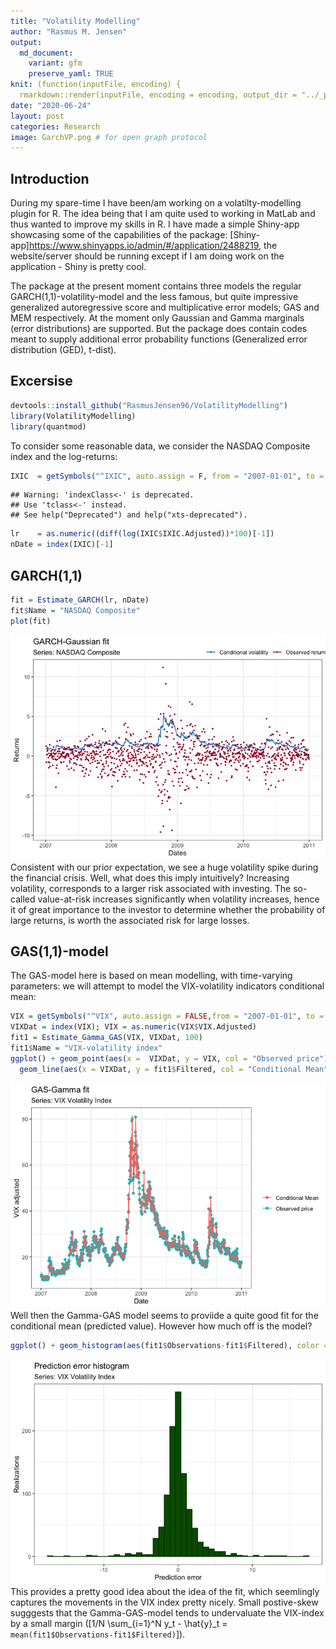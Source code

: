 ```yaml
---
title: "Volatility Modelling"
author: "Rasmus M. Jensen"
output:
  md_document:
    variant: gfm
    preserve_yaml: TRUE
knit: (function(inputFile, encoding) {
  rmarkdown::render(inputFile, encoding = encoding, output_dir = "../_posts") })
date: "2020-06-24"
layout: post
categories: Research
image: GarchVP.png # for open graph protocol
---
```


## Introduction

During my spare-time I have been/am working on a volatilty-modelling
plugin for R. The idea being that I am quite used to working in MatLab
and thus wanted to improve my skills in R. I have made a simple
Shiny-app showcasing some of the capabilities of the package:
\[Shiny-app\]<https://www.shinyapps.io/admin/#/application/2488219>, the
website/server should be running except if I am doing work on the
application - Shiny is pretty cool.

The package at the present moment contains three models the regular
GARCH(1,1)-volatility-model and the less famous, but quite impressive
generalized autoregressive score and multiplicative error models; GAS
and MEM respectively. At the moment only Gaussian and Gamma marginals
(error distributions) are supported. But the package does contain codes
meant to supply additional error probability functions (Generalized
error distribution (GED), t-dist).

## Excersise

``` r
devtools::install_github("RasmusJensen96/VolatilityModelling")
library(VolatilityModelling)
library(quantmod)
```

To consider some reasonable data, we consider the NASDAQ Composite index
and the
log-returns:

``` r
IXIC  = getSymbols("^IXIC", auto.assign = F, from = "2007-01-01", to = "2011-01-01")
```

    ## Warning: 'indexClass<-' is deprecated.
    ## Use 'tclass<-' instead.
    ## See help("Deprecated") and help("xts-deprecated").

``` r
lr    = as.numeric((diff(log(IXIC$IXIC.Adjusted))*100)[-1])
nDate = index(IXIC)[-1]
```

## GARCH(1,1)

``` r
fit = Estimate_GARCH(lr, nDate)
fit$Name = "NASDAQ Composite"
plot(fit)
```

![](../assets/img/GARCHVM.png)<!-- -->
Consistent with our prior expectation, we see a huge volatility spike
during the financial crisis. Well, what does this imply intuitively?
Increasing volatility, corresponds to a larger risk associated with
investing. The so-called value-at-risk increases significantly when
volatility increases, hence it of great importance to the investor to
determine whether the probability of large returns, is worth the
associated risk for large losses.

## GAS(1,1)-model

The GAS-model here is based on mean modelling, with time-varying
parameters: we will attempt to model the VIX-volatility indicators
conditional
mean:

``` r
VIX = getSymbols("^VIX", auto.assign = FALSE,from = "2007-01-01", to = "2011-01-01")
VIXDat = index(VIX); VIX = as.numeric(VIX$VIX.Adjusted)
fit1 = Estimate_Gamma_GAS(VIX, VIXDat, 100)
fit1$Name = "VIX-volatility index"
ggplot() + geom_point(aes(x =  VIXDat, y = VIX, col = "Observed price")) +
  geom_line(aes(x = VIXDat, y = fit1$Filtered, col = "Conditional Mean")) + labs(x = "Date", title = "GAS-Gamma fit", subtitle = "Series: VIX Volatility Index", y = "VIX adjusted", col = " ") + theme_bw()
```

![](../assets/img/GASVM.png)<!-- -->
Well then the Gamma-GAS model seems to proviide a quite good fit for the
conditional mean (predicted value). However how much off is the
model?

``` r
ggplot() + geom_histogram(aes(fit1$Observations-fit1$Filtered), color = rgb(0,0.25,0), fill = rgb(0,0.35,0), binwidth = 0.75) + labs(x = "Prediction error", y = "Realizations", title = "Prediction error histogram", subtitle = "Series: VIX Volatility Index") + theme_bw()
```

![](../assets/img/HistVM.png)<!-- -->
This provides a pretty good idea about the idea of the fit, which
seemlingly captures the movements in the VIX index pretty nicely. Small
postive-skew sugggests that the Gamma-GAS-model tends to undervaluate
the VIX-index by a small margin
(\[1/N \sum_{i=1}^N y_t - \hat{y}_t = `mean(fit1$Observations-fit1$Filtered)`\]).
